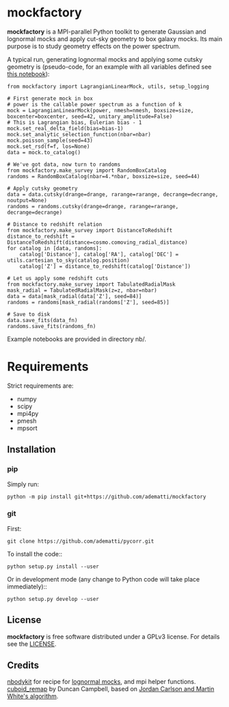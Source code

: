 # mockfactory

**mockfactory** is a MPI-parallel Python toolkit to generate Gaussian and lognormal mocks and apply cut-sky geometry to box galaxy mocks.
Its main purpose is to study geometry effects on the power spectrum.

A typical run, generating lognormal mocks and applying some cutsky geometry is
(pseudo-code, for an example with all variables defined see [this notebook](https://github.com/adematti/mockfactory/blob/main/nb/basic_examples.ipynb)):
```
from mockfactory import LagrangianLinearMock, utils, setup_logging

# First generate mock in box
# power is the callable power spectrum as a function of k
mock = LagrangianLinearMock(power, nmesh=nmesh, boxsize=size, boxcenter=boxcenter, seed=42, unitary_amplitude=False)
# This is Lagrangian bias, Eulerian bias - 1
mock.set_real_delta_field(bias=bias-1)
mock.set_analytic_selection_function(nbar=nbar)
mock.poisson_sample(seed=43)
mock.set_rsd(f=f, los=None)
data = mock.to_catalog()

# We've got data, now turn to randoms
from mockfactory.make_survey import RandomBoxCatalog
randoms = RandomBoxCatalog(nbar=4.*nbar, boxsize=size, seed=44)

# Apply cutsky geometry
data = data.cutsky(drange=drange, rarange=rarange, decrange=decrange, noutput=None)
randoms = randoms.cutsky(drange=drange, rarange=rarange, decrange=decrange)

# Distance to redshift relation
from mockfactory.make_survey import DistanceToRedshift
distance_to_redshift = DistanceToRedshift(distance=cosmo.comoving_radial_distance)
for catalog in [data, randoms]:
    catalog['Distance'], catalog['RA'], catalog['DEC'] = utils.cartesian_to_sky(catalog.position)
    catalog['Z'] = distance_to_redshift(catalog['Distance'])

# Let us apply some redshift cuts
from mockfactory.make_survey import TabulatedRadialMask
mask_radial = TabulatedRadialMask(z=z, nbar=nbar)
data = data[mask_radial(data['Z'], seed=84)]
randoms = randoms[mask_radial(randoms['Z'], seed=85)]

# Save to disk
data.save_fits(data_fn)
randoms.save_fits(randoms_fn)
```

Example notebooks are provided in directory nb/.

# Requirements

Strict requirements are:

  - numpy
  - scipy
  - mpi4py
  - pmesh
  - mpsort

## Installation

### pip

Simply run:
```
python -m pip install git+https://github.com/adematti/mockfactory
```

### git

First:
```
git clone https://github.com/adematti/pycorr.git
```
To install the code::
```
python setup.py install --user
```
Or in development mode (any change to Python code will take place immediately)::
```
python setup.py develop --user
```

## License

**mockfactory** is free software distributed under a GPLv3 license. For details see the [LICENSE](https://github.com/adematti/mockfactory/blob/main/LICENSE).

## Credits

[nbodykit](https://github.com/bccp/nbodykit) for recipe for [lognormal mocks](https://github.com/bccp/nbodykit/blob/master/nbodykit/source/catalog/lognormal.py),
and mpi helper functions.
[cuboid_remap](https://github.com/duncandc/cuboid_remap) by Duncan Campbell, based on [Jordan Carlson and Martin White's algorithm](https://arxiv.org/abs/1003.3178).
